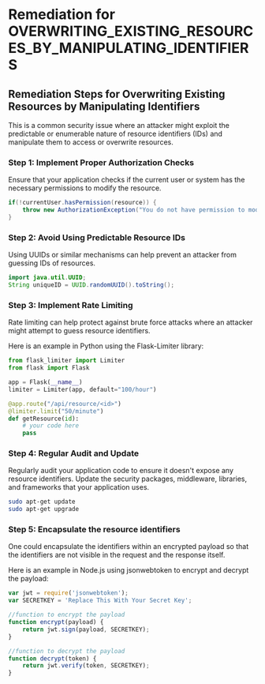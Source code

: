 # Remediation for OVERWRITING_EXISTING_RESOURCES_BY_MANIPULATING_IDENTIFIERS

## Remediation Steps for Overwriting Existing Resources by Manipulating Identifiers
This is a common security issue where an attacker might exploit the predictable or enumerable nature of resource identifiers (IDs) and manipulate them to access or overwrite resources.

### Step 1: Implement Proper Authorization Checks
Ensure that your application checks if the current user or system has the necessary permissions to modify the resource.

```java
if(!currentUser.hasPermission(resource)) {
    throw new AuthorizationException("You do not have permission to modify this resource.");
}
```

### Step 2: Avoid Using Predictable Resource IDs
Using UUIDs or similar mechanisms can help prevent an attacker from guessing IDs of resources.

```java
import java.util.UUID;
String uniqueID = UUID.randomUUID().toString();
```

### Step 3: Implement Rate Limiting
Rate limiting can help protect against brute force attacks where an attacker might attempt to guess resource identifiers.

Here is an example in Python using the Flask-Limiter library:

```python
from flask_limiter import Limiter
from flask import Flask

app = Flask(__name__)
limiter = Limiter(app, default="100/hour")

@app.route("/api/resource/<id>")
@limiter.limit("50/minute")
def getResource(id):
    # your code here
    pass
```

### Step 4: Regular Audit and Update
Regularly audit your application code to ensure it doesn't expose any resource identifiers. Update the security packages, middleware, libraries, and frameworks that your application uses.

```bash
sudo apt-get update
sudo apt-get upgrade
```

### Step 5: Encapsulate the resource identifiers

One could encapsulate the identifiers within an encrypted payload so that the identifiers are not visible in the request and the response itself.

Here is an example in Node.js using jsonwebtoken to encrypt and decrypt the payload:

```javascript
var jwt = require('jsonwebtoken');
var SECRETKEY = 'Replace This With Your Secret Key';

//function to encrypt the payload
function encrypt(payload) {
    return jwt.sign(payload, SECRETKEY);
}

//function to decrypt the payload
function decrypt(token) {
    return jwt.verify(token, SECRETKEY);
}
```